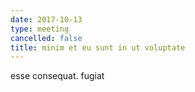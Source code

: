 ```yaml
---
date: 2017-10-13
type: meeting
cancelled: false
title: minim et eu sunt in ut voluptate
---
```

esse consequat. fugiat